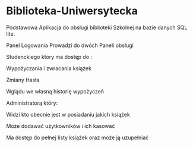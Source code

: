 # Biblioteka-Uniwersytecka
Podstawowa Aplikacja do obsługi biblioteki Szkolnej na bazie danych SQL lite.

Panel Logowania Prowadzi do dwóch Paneli obsługi

Studenckiego ktory ma dostęp do :

Wypożyczania i zwracania książek

Zmiany Hasła 

Wglądu we własną historię wypożyczeń

Administratorą który:

Widzi kto obecnie jest w posiadaniu jakich książek 

Może dodawać użytkowników i ich kasować 

Ma dostęp do pełnej listy książek oraz może ją uzupełniać 

